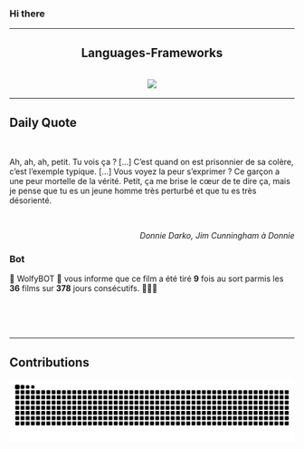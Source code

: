 ### Hi there
<hr/>
<p>
</p>
<h2 align="center">
 Languages-Frameworks
</h2>
<br/>
<div align="center">
 <a href="https://skillicons.dev">
  <img src="https://skillicons.dev/icons?i=react,nextjs,aws,docker,mongodb,python,express,django,html,css,tailwind,javascript,ts,nodejs,github"/>
 </a>
</div>
<hr/>
<div>
 <h2>
  Daily Quote
 </h2>
 <br/>
 <div>
  <p id="quote">
   Ah, ah, ah, petit. Tu vois ça ? […] C’est quand on est prisonnier de sa colère, c’est l’exemple typique. […] Vous voyez la peur s’exprimer ? Ce garçon a une peur mortelle de la vérité. Petit, ça me brise le cœur de te dire ça, mais je pense que tu es un jeune homme très perturbé et que tu es très désorienté.
  </p>
 </div>
 <br>
  <div align="right">
   <p id="movie" style="text-align: right; font-style: italic;">
    Donnie Darko, Jim Cunningham à Donnie
   </p>
  </div>
  <div>
   <h3>
    Bot
   </h3>
   <p id="bot">
    🤖 WolfyBOT 🤖 vous informe que ce film a été tiré <b>9</b> fois au sort parmis les <b>36</b> films sur <b>378</b> jours consécutifs. 🎲🎲🎲
   </p>
  </div>
  <br>
  </br>
 </br>
</div>
<hr/>
<div>
 <h2>
  Contributions
 </h2>
 <img alt="snake gif" src="https://github.com/Loupthevenin/Loupthevenin/blob/output/github-contribution-grid-snake-dark.svg"/>
</div>

